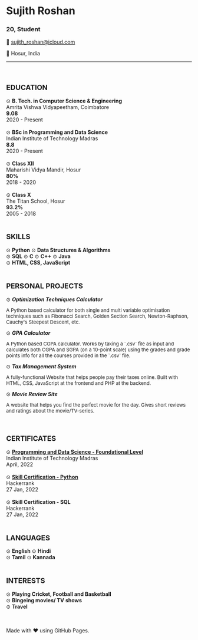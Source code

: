 # Sujith Roshan
### 20, Student

📧 sujith_roshan@icloud.com

📍 Hosur, India

<hr>
<br>

<div> <!--Education-->
    <h2 style="font-size: 19px">EDUCATION</h2>
    ⊙ <strong>B. Tech. in Computer Science & Engineering</strong> <br>
    Amrita Vishwa Vidyapeetham, Coimbatore <br>
    <b>9.08</b> <br>
    2020 - Present
    <br><br>
    ⊙ <strong>BSc in Programming and Data Science</strong> <br>
    Indian Institute of Technology Madras <br>
    <b>8.8</b> <br>
    2020 - Present
    <br><br>
    ⊙ <strong>Class XII</strong> <br> 
    Maharishi Vidya Mandir, Hosur <br>
    <b>80%</b> <br>
    2018 - 2020
    <br><br>
    ⊙ <strong>Class X</strong> <br>
    The Titan School, Hosur <br>
    <b>93.2%</b> <br>
    2005 - 2018
    <br><br>
</div>

<div> <!--Skills-->
    <h2 style="font-size: 19px">SKILLS</h2>
    ⊙ <strong>Python</strong> ⊙ <strong>Data Structures & Algorithms</strong> <br>
    ⊙ <strong>SQL</strong> ⊙ <strong>C</strong> ⊙ <strong>C++</strong> ⊙ <strong>Java</strong> <br>
    ⊙ <strong>HTML, CSS, JavaScript</strong> 
    <br><br>
</div>

<div> <!--Personal Projects-->
    <h2 style="font-size: 19px">PERSONAL PROJECTS</h2>
    ⊙ <strong><em>Optimization Techniques Calculator</em></strong> <br>
    <p style="font-size: 13px">A Python based calculator for both single and multi variable optimisation techniques such as Fibonacci Search, Golden Section Search, Newton-Raphson, Cauchy's Steepest Descent, etc.</p>
    ⊙ <strong><em>GPA Calculator</em></strong> <br>
    <p style="font-size: 13px">A Python based CGPA calculator. Works by taking a `.csv` file as input and calculates both CGPA and SGPA (on a 10-point scale) using the grades and grade points info for all the courses provided in the `.csv` file.</p>
    ⊙ <strong><em>Tax Management System</em></strong> <br>
    <p style="font-size: 13px">A fully-functional Website that helps people pay their taxes online. Built with HTML, CSS, JavaScript at the frontend and PHP at the backend.</p>
    ⊙ <strong><em>Movie Review Site</em></strong> <br>
    <p style="font-size: 13px">A website that helps you find the perfect movie for the day. Gives short reviews and ratings about the movie/TV-series.</p>
    <br>
</div>

<div> <!--Certificates-->
    <h2 style="font-size: 19px">CERTIFICATES</h2>
   ⊙ <strong><a href="https://drive.google.com/file/d/1-6ebuPItDKnzw9k3zPPMlLx6nY-DXFue/view?usp=sharing">Programming and Data Science - Foundational Level</a></strong> <br>
   Indian Institute of Technology Madras <br>
   April, 2022
   <br><br>
   ⊙ <strong><a href="https://www.hackerrank.com/certificates/94e3b1f849f2">Skill Certification - Python</a></strong> <br>
   Hackerrank <br>
   27 Jan, 2022 
   <br><br>
   ⊙ <strong>Skill Certification - SQL</strong> <br>
   Hackerrank <br>
   27 Jan, 2022
   <br><br>
</div>

<div> <!--Languages-->
    <h2 style="font-size: 19px">LANGUAGES</h2>
   ⊙ <strong>English</strong> ⊙ <strong>Hindi</strong> <br>
   ⊙ <strong>Tamil</strong> ⊙ <strong>Kannada</strong> 
    <br><br>
</div>

<div> <!--Interests-->
    <h2 style="font-size: 19px">INTERESTS</h2>
   ⊙ <strong>Playing Cricket, Football and Basketball</strong> <br>
   ⊙ <strong>Bingeing movies/ TV shows</strong> <br>
   ⊙ <strong>Travel</strong> <br>
    <br><br>
</div>

Made with ❤️ using GitHub Pages.
